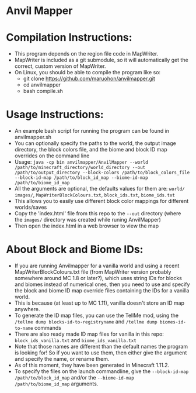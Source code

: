 Anvil Mapper
============

Compilation Instructions:
=========================
* This program depends on the region file code in MapWriter.
* MapWriter is included as a git submodule, so it will automatically get the correct, custom version of MapWriter.
* On Linux, you should be able to compile the program like so:
  - git clone https://github.com/maruohon/anvilmapper.git
  - cd anvilmapper
  - bash compile.sh

Usage Instructions:
===================
* An example bash script for running the program can be found in anvilmapper.sh
* You can optionally specify the paths to the world, the output image directory, the block colors file, and the biome and block ID map overrides on the command line
* Usage: `java -cp bin anvilmapper/AnvilMapper --world /path/to/minecraft_directory/world_directory --out /path/to/output_directory --block-colors /path/to/block_colors_file --block-id-map /path/to/block_id_map --biome-id-map /path/to/biome_id_map`
* All the arguments are optional, the defaults values for them are: `world/` `images/`, `MapWriterBlockColours.txt`, `block_ids.txt`, `biome_ids.txt`
* This allows you to easily use different block color mappings for different worlds/saves
* Copy the 'index.html' file from this repo to the `--out` directory (where the `images/` directory was created while runing AnvilMapper)
* Then open the index.html in a web browser to view the map

About Block and Biome IDs:
==========================
* If you are running Anvilmapper for a vanilla world and using a recent MapWriterBlockColours.txt file (from MapWriter version probably somewhere around MC 1.8 or later?), which uses string IDs for blocks and biomes instead of numerical ones, then you need to use and specify the block and biome ID map override files containing the IDs for a vanilla world.
* This is because (at least up to MC 1.11), vanilla doesn't store an ID map anywhere.
* To generate the ID map files, you can use the TellMe mod, using the `/tellme dump blocks-id-to-registryname` and `/tellme dump biomes-id-to-name` commands
* There are also ready made ID map files for vanilla in this repo: `block_ids_vanilla.txt` and `biome_ids_vanilla.txt`
* Note that those names are different than the default names the program is looking for! So if you want to use them, then either give the argument and specify the name, or rename them.
* As of this moment, they have been generated in Minecraft 1.11.2.
* To specify the files on the launch commandline, give the `--block-id-map /path/to/block_id_map` and/or the `--biome-id-map /path/to/biome_id_map` arguments.
